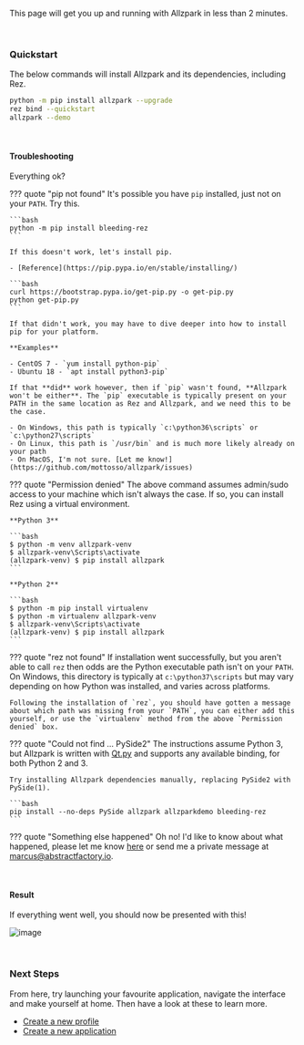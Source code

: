 This page will get you up and running with Allzpark in less than 2 minutes.

<br>

### Quickstart

The below commands will install Allzpark and its dependencies, including Rez.

```bash
python -m pip install allzpark --upgrade
rez bind --quickstart
allzpark --demo
```

<br>

#### Troubleshooting

Everything ok?

??? quote "pip not found"
    It's possible you have `pip` installed, just not on your `PATH`. Try this.

    ```bash
    python -m pip install bleeding-rez
    ```

    If this doesn't work, let's install pip.

    - [Reference](https://pip.pypa.io/en/stable/installing/)

    ```bash
    curl https://bootstrap.pypa.io/get-pip.py -o get-pip.py
    python get-pip.py
    ```

    If that didn't work, you may have to dive deeper into how to install pip for your platform.

    **Examples**

    - CentOS 7 - `yum install python-pip`
    - Ubuntu 18 - `apt install python3-pip`

    If that **did** work however, then if `pip` wasn't found, **Allzpark won't be either**. The `pip` executable is typically present on your PATH in the same location as Rez and Allzpark, and we need this to be the case.

    - On Windows, this path is typically `c:\python36\scripts` or `c:\python27\scripts`
    - On Linux, this path is `/usr/bin` and is much more likely already on your path
    - On MacOS, I'm not sure. [Let me know!](https://github.com/mottosso/allzpark/issues)

??? quote "Permission denied"
    The above command assumes admin/sudo access to your machine which isn't always the case. If so, you can install Rez using a virtual environment.

    **Python 3**

    ```bash
    $ python -m venv allzpark-venv
    $ allzpark-venv\Scripts\activate
    (allzpark-venv) $ pip install allzpark
    ```

    **Python 2**

    ```bash
    $ python -m pip install virtualenv
    $ python -m virtualenv allzpark-venv
    $ allzpark-venv\Scripts\activate
    (allzpark-venv) $ pip install allzpark
    ```

??? quote "rez not found"
    If installation went successfully, but you aren't able to call `rez` then odds are the Python executable path isn't on your `PATH`. On Windows, this directory is typically at `c:\python37\scripts` but may vary depending on how Python was installed, and varies across platforms.

    Following the installation of `rez`, you should have gotten a message about which path was missing from your `PATH`, you can either add this yourself, or use the `virtualenv` method from the above `Permission denied` box.

??? quote "Could not find ... PySide2"
    The instructions assume Python 3, but Allzpark is written with [Qt.py](https://github.com/mottosso/Qt.py) and supports any available binding, for both Python 2 and 3.

    Try installing Allzpark dependencies manually, replacing PySide2 with PySide(1).

    ```bash
    pip install --no-deps PySide allzpark allzparkdemo bleeding-rez
    ```

??? quote "Something else happened"
    Oh no! I'd like to know about what happened, please let me know [here](https://github.com/mottosso/allzpark/issues) or send me a private message at [marcus@abstractfactory.io](mailto:marcus@abstractfactory.io).

<br>

#### Result

If everything went well, you should now be presented with this!

![image](https://user-images.githubusercontent.com/2152766/61855839-c68f3400-aeb8-11e9-9df5-d31a39b6e028.png)

<br>

### Next Steps

From here, try launching your favourite application, navigate the interface and make yourself at home. Then have a look at these to learn more.

- [Create a new profile](/getting-started)
- [Create a new application](/getting-started/#your-first-application)

